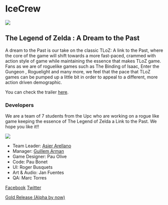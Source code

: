 # IceCrew
![](http://imgur.com/rTw5ZxJ.png)


## The Legend of Zelda : A Dream to the Past

A dream to the Past is our take on the classic TLoZ: A link to the Past, where the core of the game will shift towards a more fast-paced, crammed with action style of game while maintaining the essence that makes TLoZ game. Fans as we are of roguelike games such as The Binding of Isaac, Enter the Gungeon , Roguelight and many more, we feel that the pace that TLoZ games can be pumped up a little bit in order to appeal to a different, more action driven demographic.

You can check the trailer [here](https://www.youtube.com/watch?v=KBBwDbrTZeM&feature=youtu.be).
### Developers 

We are a team of 7 students from the Upc who are working on a rogue like game keeping the essence of The Legend of Zelda a Link to the Past. We hope you like it!!

![](http://imgur.com/0A8s6hY.png)

-	Team Leader: [Asier Arellano](https://axiermo.github.io/AsierArellanoWeb/)
- Manager: [Guillem Arman](https://github.com/GuillemArman/GuillemArman)
-	Game Designer: Pau Olive
-	Code: Pau Bonet
-	UI: Roger Busquets
-	Art & Audio: Jan Fuentes
-	QA: Marc Torres



[Facebook](https://www.facebook.com/icecrewupc/?notif_t=page_fan&notif_id=1495704480804013)
[Twitter](https://twitter.com/IceCrew_)

[Gold Release (Alpha by now)](https://github.com/BooLAW/Zelda-Project/releases/tag/v0.9.1)
